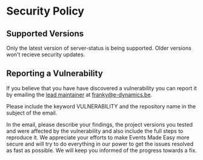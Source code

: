 # Security Policy

## Supported Versions

Only the latest version of server-status is being supported. Older versions won't recieve security updates.

## Reporting a Vulnerability

If you believe that you have have discovered a vulnerability you can report it by emailing the [lead maintainer](https://github.com/liedekef) at franky@e-dynamics.be. 

Please include the keyword VULNERABILITY and the repository name in the subject of the email. 

In the email, please describe your findings, the project versions you tested and were affected by the vulnerability and also include the full steps to reproduce it. 
We appreciate your efforts to make Events Made Easy more secure and will try to do everything in our power to get the issues resolved as fast as possible. We will keep you informed of the progress towards a fix.
